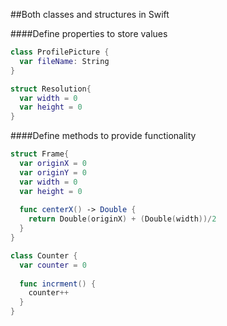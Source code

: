##Both classes and structures in Swift

####Define properties to store values

```swift
class ProfilePicture {
  var fileName: String
}
```
```swift
struct Resolution{
  var width = 0
  var height = 0
}
```

####Define methods to provide functionality

```swift
struct Frame{
  var originX = 0
  var originY = 0
  var width = 0
  var height = 0
  
  func centerX() -> Double {
    return Double(originX) + (Double(width))/2
  }
}
```

```swift
class Counter {
  var counter = 0
  
  func incrment() {
    counter++
  }
}
```

